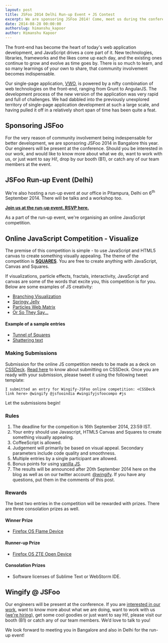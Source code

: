 ```yaml
---
layout: post
title: JSFoo 2014 Delhi Run-up Event + JS Contest
excerpt: We are sponsoring JSFoo 2014! Come, meet us during the conference in Bangalore.
date: 2014-08-28 00:00:00
authorslug: himanshu_kapoor
author: Himanshu Kapoor
---
```


The front-end has become the heart of today's web application development, and JavaScript drives a core part of it. New technologies, libraries, frameworks and the likes come up each day, and the existing ones continue to grow and evolve as time goes by. There is so much to learn, and so many learnings of your own to share, that community involvement becomes indispensable.

Our single-page application, [VWO](http://vwo.com), is powered by a nifty combination of web technologies on the front-end, ranging from Grunt to AngularJS. The development process of the new version of the application was very rapid and full of challenges. We had dabbled into the previously unexplored territory of single-page application development at such a large scale, and having pulled it off in a relatively short span of time has been quite a feat.

## Sponsoring JSFoo

For the very reason of community involvement being indespensable for better development, we are sponsoring JSFoo 2014 in Bangalore this year. Our engineers will be present at the conference. Should you be interested in our work, and would like to know more about what we do, want to work with us, or just want to say Hi!, drop by our booth (B1), or catch any of our team members at the event.

## JSFoo Run-up Event (Delhi)

We're also hosting a run-up event at our office in Pitampura, Delhi on 6<sup>th</sup> September 2014. There will be talks and a workshop too. 

**[Join us at the run-up event. RSVP here.](https://jsfoo.in/2014/runup-delhi)**

As a part of the run-up event, we're organising an online JavaScript competition.

## Online JavaScript Competition - Visualize

The premise of this competition is simple - to use JavaScript and HTML5 canvas to create something visually appealing. The theme of the competition is **[SQUARES](http://en.wikipedia.org/wiki/Square)**. You are free to create anything with JavaScript, Canvas and Squares.

If visualizations, particle effects, fractals, interactivity, JavaScript and canvas are some of the words that excite you, this competition is for you. Below are some examples of JS creativity:

* [Branching Visualization](http://mrdoob.com/lab/javascript/effects/branching/01/)
* [Springy Jelly](http://cssdeck.com/labs/full/jelly-text)
* [Particles Web Matrix](http://cssdeck.com/labs/full/html5-canvas-particles-web-matrix)
* [Or So They Say...](http://xplsv.com/prods/demos/xplsv_orsotheysay/)

#### Example of a sample entries

- [Tunnel of Squares](http://cssdeck.com/labs/full/tunnel-of-squares)
- [Shattering text](http://cssdeck.com/labs/full/shattering-text-effect-in-canvas)

### Making Submissions

Submission for the online JS competition needs to be made as a deck on [CSSDeck](http://cssdeck.com/). [Read here](http://cssdeck.com/post/67/guest-creations) to know about submitting on CSSDeck.
Once you are ready with your submission, please tweet it using the following tweet template:

```
I submitted an entry for Wingify-JSFoo online competition: <CSSDeck link here> @wingify @jsfooindia #wingifyjsfoocompo #js
```

Let the submissions begin!

### Rules

1. The deadline for the compeition is 16th September 2014, 23:59 IST.
2. Your entry should use Javascript, HTML5 Canvas and Squares to create something visually appealing.
3. CoffeeScript is allowed.
4. Judgement will primarily be based on visual appeal. Secondary parameters include code quality and smoothness.
5. Multiple entries by a single participant are allowed.
6. Bonus points for using [vanilla JS](http://vanilla-js.com/).
7. The results will be announced after 20th September 2014 here on the blog as well as on our twitter account: [@wingify](https://twitter.com/wingify). If you have any questions, put them in the comments of this post.


### Rewards

The best two entries in the competition will be rewarded with prizes. There are three consolation prizes as well.

#### Winner Prize

* [Firefox OS Flame Device](https://developer.mozilla.org/en-US/Firefox_OS/Developer_phone_guide/Flame)

#### Runner-up Prize

* [Firefox OS ZTE Open Device](https://www.mozilla.org/en-US/firefox/os/devices/#zte_open)

#### Consolation Prizes

* Software licenses of Sublime Text or WebStorm IDE.

## Wingify @ JSFoo

Our engineers will be present at the conference. If you are [interested in our work](http://github.com/wingify), want to know more about what we are doing, want to work with us ([we're hiring](http://wingify.com/careers)), get some cool goodies or just want to say Hi!, please visit our booth (B1) or catch any of our team members. We’d love to talk to you!

We look forward to meeting you in Bangalore and also in Delhi for the run-up event!
